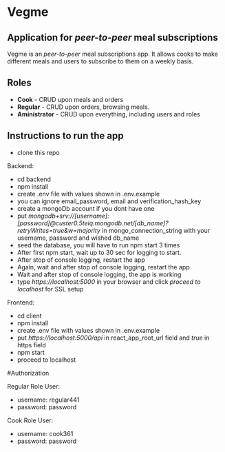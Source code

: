 # Vegme
## Application for *peer-to-peer* meal subscriptions

Vegme is an *peer-to-peer* meal subscriptions app. It allows cooks to make different meals and users to subscribe to them on a weekly basis.

## Roles

- **Cook** - CRUD upon meals and orders
- **Regular** - CRUD upon orders, browsing meals.
- **Aministrator** - CRUD upon everything, including users and roles

## Instructions to run the app

- clone this repo

Backend:
- cd backend
- npm install
- create .env file with values shown in .env.example
- you can ignore email_password, email and verification_hash_key
- create a mongoDb account if you dont have one
- put *mongodb+srv://[username]:[password]@custer0.5teiq.mongodb.net/[db_name]?retryWrites=true&w=majority* in mongo_connection_string with your username, password and wished db_name
- seed the database, you will have to run npm start 3 times
- After first npm start, wait up to 30 sec for logging to start.
- After stop of console logging, restart the app 
- Again, wait and after stop of console logging, restart the app
- Wait and after stop of console logging, the app is working
- type *https://localhost:5000* in your browser and click *proceed to localhost* for SSL setup

Frontend:
- cd client
- npm install
- create .env file with values shown in .env.example
- put *https://localhost:5000/api* in react_app_root_url field and *true* in https field
- npm start
- proceed to localhost

#Authorization

Regular Role User:

- username: regular441
- password: password

Cook Role User:

- username: cook361
- password: password
